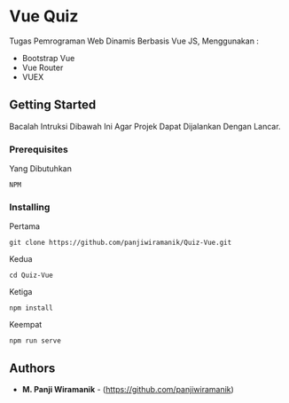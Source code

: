 # Vue Quiz

Tugas Pemrograman Web Dinamis Berbasis Vue JS, Menggunakan :
* Bootstrap Vue
* Vue Router
* VUEX

## Getting Started

Bacalah Intruksi Dibawah Ini Agar Projek Dapat Dijalankan Dengan Lancar.

### Prerequisites

Yang Dibutuhkan

```
NPM
```

### Installing

Pertama
```
git clone https://github.com/panjiwiramanik/Quiz-Vue.git
```

Kedua
```
cd Quiz-Vue
```

Ketiga
```
npm install
```

Keempat
```
npm run serve
```

## Authors

* **M. Panji Wiramanik** - (https://github.com/panjiwiramanik)